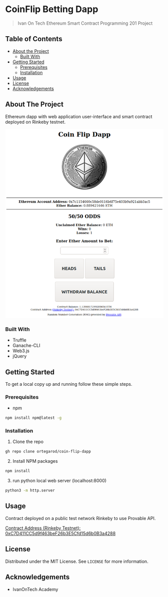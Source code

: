 # CoinFlip Betting Dapp
> Ivan On Tech Ethereum Smart Contract Programming 201 Project

<!-- TABLE OF CONTENTS -->
## Table of Contents

* [About the Project](#about-the-project)
  * [Built With](#built-with)
* [Getting Started](#getting-started)
  * [Prerequisites](#prerequisites)
  * [Installation](#installation)
* [Usage](#usage)
* [License](#license)
* [Acknowledgements](#acknowledgements)

<!-- ABOUT THE PROJECT -->
## About The Project
 Ethereum dapp with web application user-interface and smart contract deployed on Rinkeby testnet.
 <p>
 <img src="/example.PNG" alt="Dapp Example Screenshot">

### Built With

* Truffle
* Ganache-CLI
* Web3.js
* jQuery


<!-- GETTING STARTED -->
## Getting Started

To get a local copy up and running follow these simple steps.

### Prerequisites

* npm
```sh
npm install npm@latest -g
```

### Installation

1. Clone the repo
```sh
gh repo clone ortegarod/coin-flip-dapp
```
2. Install NPM packages
```sh
npm install
```
3. run python local web server (localhost:8000)
```sh
python3 -m http.server
```

<!-- USAGE EXAMPLES -->
## Usage

Contract deployed on a public test network Rinkeby to use Provable API. 

<a href="https://rinkeby.etherscan.io/address/0xC7D411CC5d9f463beF26b3E5Cfd15d6b0B3a4288">Contract Address (Rinkeby Testnet): 0xC7D411CC5d9f463beF26b3E5Cfd15d6b0B3a4288
</a> 

<!-- LICENSE -->
## License

Distributed under the MIT License. See `LICENSE` for more information.

<!-- ACKNOWLEDGEMENTS -->
## Acknowledgements

* IvanOnTech Academy


